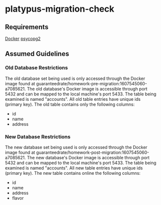# platypus-migration-check
## Requirements
[Docker](https://www.docker.com/products/docker-desktop)
[psycopg2](https://pypi.org/project/psycopg2/#files)

## Assumed Guidelines
### Old Database Restrictions
The old database set being used is only accessed through the Docker image found at guaranteedrate/homework-pre-migration:1607545060-a7085621.
The old database's Docker image is accessible through port 5432 and can be mapped to the local machine's port 5433.
The table being examined is named "accounts".
All old table entries have unique ids (primary key).
The old table contains only the following columns:
- id
- name
- address

### New Database Restrictions
The new database set being used is only accessed through the Docker image found at guaranteedrate/homework-post-migration:1607545060-a7085621.
The new database's Docker image is accessible through port 5432 and can be mapped to the local machine's port 5433.
The table being examined is named "accounts".
All new table entries have unique ids (primary key).
The new table contains online the following columns:
- id
- name
- address
- flavor